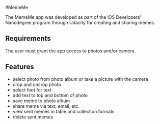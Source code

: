 #MemeMe

The MemeMe app was developed as part of the iOS Developers' Nanodegree program through Udacity for creating and sharing memes. 

## Requirements

The user must grant the app access to photos and/or camera.

## Features

* select photo from photo album or take a picture with the camera
* crop and uncrop photo
* select font for text
* add text to top and bottom of photo
* save meme to photo album
* share meme via text, email, etc.
* view sent memes in table and collection formats
* delete sent memes 
